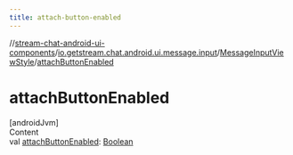```yaml
---
title: attach-button-enabled
---
```

//[stream-chat-android-ui-components](../../../index.md)/[io.getstream.chat.android.ui.message.input](../index.md)/[MessageInputViewStyle](index.md)/[attachButtonEnabled](attachButtonEnabled.md)



# attachButtonEnabled  
[androidJvm]  
Content  
val [attachButtonEnabled](attachButtonEnabled.md): [Boolean](https://kotlinlang.org/api/latest/jvm/stdlib/kotlin/-boolean/index.html)  



